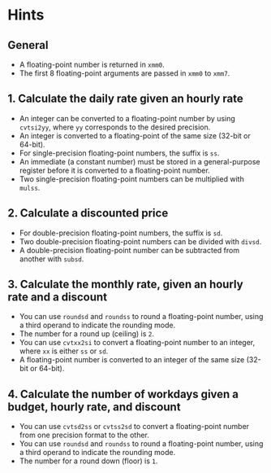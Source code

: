 # Hints

## General

- A floating-point number is returned in `xmm0`.
- The first 8 floating-point arguments are passed in `xmm0` to `xmm7`.

## 1. Calculate the daily rate given an hourly rate

- An integer can be converted to a floating-point number by using `cvtsi2yy`, where `yy` corresponds to the desired precision.
- An integer is converted to a floating-point of the same size (32-bit or 64-bit).
- For single-precision floating-point numbers, the suffix is `ss`.
- An immediate (a constant number) must be stored in a general-purpose register before it is converted to a floating-point number.
- Two single-precision floating-point numbers can be multiplied with `mulss`.

## 2. Calculate a discounted price

- For double-precision floating-point numbers, the suffix is `sd`.
- Two double-precision floating-point numbers can be divided with `divsd`.
- A double-precision floating-point number can be subtracted from another with `subsd`.

## 3. Calculate the monthly rate, given an hourly rate and a discount

- You can use `roundsd` and `roundss` to round a floating-point number, using a third operand to indicate the rounding mode.
- The number for a round up (ceiling) is `2`.
- You can use `cvtxx2si` to convert a floating-point number to an integer, where `xx` is either `ss` or `sd`.
- A floating-point number is converted to an integer of the same size (32-bit or 64-bit).

## 4. Calculate the number of workdays given a budget, hourly rate, and discount

- You can use `cvtsd2ss` or `cvtss2sd` to convert a floating-point number from one precision format to the other.
- You can use `roundsd` and `roundss` to round a floating-point number, using a third operand to indicate the rounding mode.
- The number for a round down (floor) is `1`.
